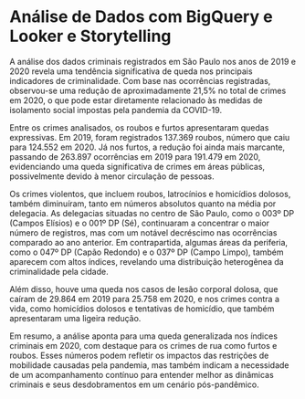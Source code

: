# Análise de Dados com BigQuery e Looker e Storytelling<br>
A análise dos dados criminais registrados em São Paulo nos anos de 2019 e 2020 revela uma tendência significativa de queda nos principais indicadores de criminalidade. Com base nas ocorrências registradas, observou-se uma redução de aproximadamente 21,5% no total de crimes em 2020, o que pode estar diretamente relacionado às medidas de isolamento social impostas pela pandemia da COVID-19.

Entre os crimes analisados, os roubos e furtos apresentaram quedas expressivas. Em 2019, foram registrados 137.369 roubos, número que caiu para 124.552 em 2020. Já nos furtos, a redução foi ainda mais marcante, passando de 263.897 ocorrências em 2019 para 191.479 em 2020, evidenciando uma queda significativa de crimes em áreas públicas, possivelmente devido à menor circulação de pessoas.

Os crimes violentos, que incluem roubos, latrocínios e homicídios dolosos, também diminuíram, tanto em números absolutos quanto na média por delegacia. As delegacias situadas no centro de São Paulo, como o 003º DP (Campos Elísios) e o 001º DP (Sé), continuaram a concentrar o maior número de registros, mas com um notável decréscimo nas ocorrências comparado ao ano anterior. Em contrapartida, algumas áreas da periferia, como o 047º DP (Capão Redondo) e o 037º DP (Campo Limpo), também aparecem com altos índices, revelando uma distribuição heterogênea da criminalidade pela cidade.

Além disso, houve uma queda nos casos de lesão corporal dolosa, que caíram de 29.864 em 2019 para 25.758 em 2020, e nos crimes contra a vida, como homicídios dolosos e tentativas de homicídio, que também apresentaram uma ligeira redução.

Em resumo, a análise aponta para uma queda generalizada nos índices criminais em 2020, com destaque para os crimes de rua como furtos e roubos. Esses números podem refletir os impactos das restrições de mobilidade causadas pela pandemia, mas também indicam a necessidade de um acompanhamento contínuo para entender melhor as dinâmicas criminais e seus desdobramentos em um cenário pós-pandêmico.
